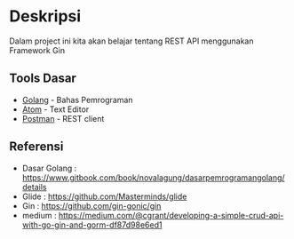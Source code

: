 # Deskripsi

Dalam project ini kita akan belajar tentang REST API menggunakan Framework Gin

## Tools Dasar

* [Golang](https://golang.org/) - Bahas Pemrograman
* [Atom](https://atom.io/) - Text Editor
* [Postman](https://www.getpostman.com/) - REST client


## Referensi
- Dasar Golang : https://www.gitbook.com/book/novalagung/dasarpemrogramangolang/details
- Glide : https://github.com/Masterminds/glide
- Gin : https://github.com/gin-gonic/gin
- medium : https://medium.com/@cgrant/developing-a-simple-crud-api-with-go-gin-and-gorm-df87d98e6ed1
